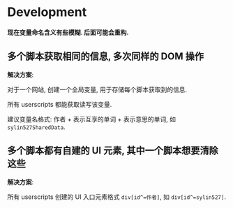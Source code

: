 # Development

**现在变量命名含义有些模糊. 后面可能会重构.**

## 多个脚本获取相同的信息, 多次同样的 DOM 操作

**解决方案**:

对于一个网站, 创建一个全局变量, 用于存储每个脚本获取到的信息.

所有 userscripts 都能获取读写该变量.

建议变量名格式: 作者 + 表示互享的单词 + 表示意思的单词, 如 `sylin527SharedData`.

## 多个脚本都有自建的 UI 元素, 其中一个脚本想要清除这些

**解决方案**:

所有 userscripts 创建的 UI 入口元素格式 `div[id^=作者]`, 如 `div[id^=sylin527]`.